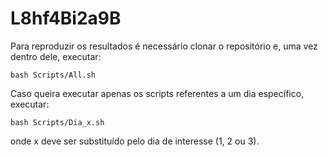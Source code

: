 # L8hf4Bi2a9B

Para reproduzir os resultados é necessário clonar o repositório e, uma vez dentro dele, executar:

```
bash Scripts/All.sh
```

Caso queira executar apenas os scripts referentes a um dia específico, executar:

```
bash Scripts/Dia_x.sh
```

onde x deve ser substituído pelo dia de interesse (1, 2 ou 3).
